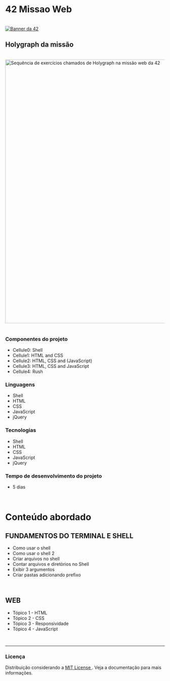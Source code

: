 <h1> 42 Missao Web</h1>
<br>
<a href="https://www.42sp.org.br/geral-missao-web">
<img src="https://github.com/RenWro/42Missao/assets/134458911/897a58b9-979a-4821-936d-e7a8157f229e" alt="Banner da 42">
</a>
<br>
<h2>Holygraph da missão</h2>
<br>
<img width="834" src="https://github.com/RenWro/42Missao/assets/134458911/a65363b7-e828-4067-a849-11202b0b1711" style="display: block; margin: auto;" alt="Sequência de exercícios chamados de Holygraph na missão web da 42">
<br>
<h3>Componentes do projeto </h3>
<ul> 
  <li>Cellule0: Shell</li>
 <li>Cellule1: HTML and CSS</li>
 <li>Cellule2: HTML, CSS and (JavaScript)</li>
 <li>Cellule3: HTML, CSS and JavaScript</li>
 <li>Cellule4: Rush</li>
 </ul>

<h3>Linguagens </h3>
<ul> 
  <li>Shell</li>
  <li>HTML</li>
  <li>CSS</li>
  <li>JavaScript</li>
  <li>jQuery</li>
</ul>

<h3>Tecnologias </h3>
<ul>
 <li>Shell</li>
 <li>HTML</li>
 <li>CSS</li>
 <li>JavaScript</li>
 <li>jQuery</li>
</ul>


<h3>Tempo de desenvolvimento do projeto</h3> 
<ul>
  <li>5 dias</li>
</ul>
<br>
<h1>Conteúdo abordado</h1>

<h2> FUNDAMENTOS DO TERMINAL E SHELL </h2>
<ul>
  <li>Como usar o shell</li>
  <li>Como usar o shell 2 </li>
  <li>Criar arquivos no shell</li>
  <li>Contar arquivos e diretòrios no Shell</li>
  <li>Exibir 3 argumentos</li>
  <li>Criar pastas adicionando prefixo</li>
</ul>
<br>
<h2> WEB </h2>
<ul>
  <li>Tópico 1 - HTML</li>
  <li>Tópico 2 - CSS</li>
  <li>Tópico 3 - Responsividade</li>
  <li>Tópico 4 - JavaScript</li>
</ul>
<br>
<hr>
<h3>Licença</h3> 
Distribuição considerando a  <a href="https://choosealicense.com/licenses/mit/">  MIT License </a>. Veja a documentação para mais informações.
